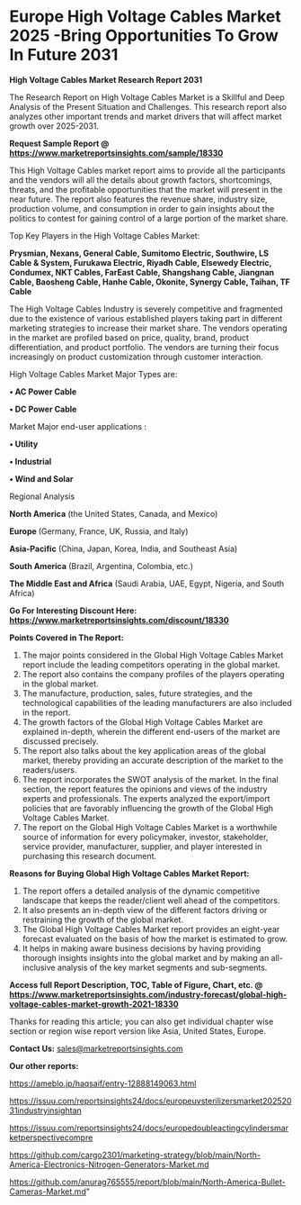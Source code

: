 # Europe High Voltage Cables Market 2025 -Bring Opportunities To Grow In Future 2031

<strong>High Voltage Cables Market Research Report 2031</strong>

The Research Report on High Voltage Cables Market is a Skillful and Deep Analysis of the Present Situation and Challenges. This research report also analyzes other important trends and market drivers that will affect market growth over 2025-2031.

<strong>Request Sample Report @ <a href=https://www.marketreportsinsights.com/sample/18330>https://www.marketreportsinsights.com/sample/18330</a></strong>

This High Voltage Cables market report aims to provide all the participants and the vendors will all the details about growth factors, shortcomings, threats, and the profitable opportunities that the market will present in the near future. The report also features the revenue share, industry size, production volume, and consumption in order to gain insights about the politics to contest for gaining control of a large portion of the market share.

Top Key Players in the High Voltage Cables Market:

<strong>Prysmian, Nexans, General Cable, Sumitomo Electric, Southwire, LS Cable & System, Furukawa Electric, Riyadh Cable, Elsewedy Electric, Condumex, NKT Cables, FarEast Cable, Shangshang Cable, Jiangnan Cable, Baosheng Cable, Hanhe Cable, Okonite, Synergy Cable, Taihan, TF Cable</strong>

The High Voltage Cables Industry is severely competitive and fragmented due to the existence of various established players taking part in different marketing strategies to increase their market share. The vendors operating in the market are profiled based on price, quality, brand, product differentiation, and product portfolio. The vendors are turning their focus increasingly on product customization through customer interaction.

High Voltage Cables Market Major Types are:

<strong>• AC Power Cable

• DC Power Cable</strong>

Market Major end-user applications :

<strong>• Utility

• Industrial

• Wind and Solar</strong>

Regional Analysis

</u><strong><b>North America</b></strong> (the United States, Canada, and Mexico)

<strong><b>Europe </b></strong>(Germany, France, UK, Russia, and Italy)

<strong><b>Asia-Pacific</b></strong> (China, Japan, Korea, India, and Southeast Asia)

<strong><b>South America</b></strong> (Brazil, Argentina, Colombia, etc.)

<strong><b>The Middle East and Africa</b></strong> (Saudi Arabia, UAE, Egypt, Nigeria, and South Africa)

<strong>Go For Interesting Discount Here: <a href=https://www.marketreportsinsights.com/discount/18330>https://www.marketreportsinsights.com/discount/18330</a></strong>

<strong>Points Covered in The Report:</strong>
<ol>
  <li>The major points considered in the Global High Voltage Cables Market report include the leading competitors operating in the global market.</li>
  <li>The report also contains the company profiles of the players operating in the global market.</li>
  <li>The manufacture, production, sales, future strategies, and the technological capabilities of the leading manufacturers are also included in the report.</li>
  <li>The growth factors of the Global High Voltage Cables Market are explained in-depth, wherein the different end-users of the market are discussed precisely.</li>
  <li>The report also talks about the key application areas of the global market, thereby providing an accurate description of the market to the readers/users.</li>
  <li>The report incorporates the SWOT analysis of the market. In the final section, the report features the opinions and views of the industry experts and professionals. The experts analyzed the export/import policies that are favorably influencing the growth of the Global High Voltage Cables Market.</li>
  <li>The report on the Global High Voltage Cables Market is a worthwhile source of information for every policymaker, investor, stakeholder, service provider, manufacturer, supplier, and player interested in purchasing this research document.</li>
</ol>
<strong>Reasons for Buying Global High Voltage Cables Market Report:</strong>

<ol>
  <li>The report offers a detailed analysis of the dynamic competitive landscape that keeps the reader/client well ahead of the competitors.</li>
  <li>It also presents an in-depth view of the different factors driving or restraining the growth of the global market.</li>
  <li>The Global High Voltage Cables Market report provides an eight-year forecast evaluated on the basis of how the market is estimated to grow.</li>
  <li>It helps in making aware business decisions by having providing thorough insights insights into the global market and by making an all-inclusive analysis of the key market segments and sub-segments.</li>
</ol>
<strong>Access full Report Description, TOC, Table of Figure, Chart, etc. @ <a href=https://www.marketreportsinsights.com/industry-forecast/global-high-voltage-cables-market-growth-2021-18330>https://www.marketreportsinsights.com/industry-forecast/global-high-voltage-cables-market-growth-2021-18330</a></strong>


Thanks for reading this article; you can also get individual chapter wise section or region wise report version like Asia, United States, Europe.

<strong>Contact Us:</strong>
sales@marketreportsinsights.com

<strong>Our other reports:</strong>

<a href=https://ameblo.jp/haqsaif/entry-12888149063.html>https://ameblo.jp/haqsaif/entry-12888149063.html</a>

<a href=https://issuu.com/reportsinsights24/docs/europeuvsterilizersmarket20252031industryinsightan>https://issuu.com/reportsinsights24/docs/europeuvsterilizersmarket20252031industryinsightan</a>

<a href=https://issuu.com/reportsinsights24/docs/europedoubleactingcylindersmarketperspectivecompre>https://issuu.com/reportsinsights24/docs/europedoubleactingcylindersmarketperspectivecompre</a>

<a href=https://github.com/cargo2301/marketing-strategy/blob/main/North-America-Electronics-Nitrogen-Generators-Market.md>https://github.com/cargo2301/marketing-strategy/blob/main/North-America-Electronics-Nitrogen-Generators-Market.md</a>

<a href=https://github.com/anurag765555/report/blob/main/North-America-Bullet-Cameras-Market.md>https://github.com/anurag765555/report/blob/main/North-America-Bullet-Cameras-Market.md</a>"
